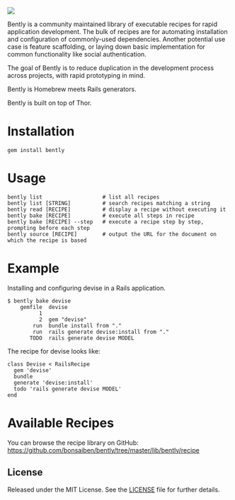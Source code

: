 [<img src="https://secure.travis-ci.org/bonsaiben/bently.png">](http://travis-ci.org/bonsaiben/bently)

Bently is a community maintained library of executable recipes for rapid application development. The bulk of recipes are for automating installation and configuration of commonly-used dependencies. Another potential use case is feature scaffolding, or laying down basic implementation for common functionality like social authentication.

The goal of Bently is to reduce duplication in the development process across projects, with rapid prototyping in mind.

Bently is Homebrew meets Rails generators.

Bently is built on top of Thor.


Installation
============

    gem install bently


Usage
=====

    bently list                   # list all recipes
    bently list [STRING]          # search recipes matching a string
    bently read [RECIPE]          # display a recipe without executing it
    bently bake [RECIPE]          # execute all steps in recipe
    bently bake [RECIPE] --step   # execute a recipe step by step, prompting before each step
    bently source [RECIPE]        # output the URL for the document on which the recipe is based


Example
=======

Installing and configuring devise in a Rails application.

    $ bently bake devise
        gemfile  devise
              1  
              2  gem "devise"
            run  bundle install from "."
            run  rails generate devise:install from "."
           TODO  rails generate devise MODEL

The recipe for devise looks like:

    class Devise < RailsRecipe
      gem 'devise'
      bundle
      generate 'devise:install'
      todo 'rails generate devise MODEL'
    end


Available Recipes
=================

You can browse the recipe library on GitHub: https://github.com/bonsaiben/bently/tree/master/lib/bently/recipe


License
-------
Released under the MIT License.  See the [LICENSE][] file for further details.

[license]: LICENSE
